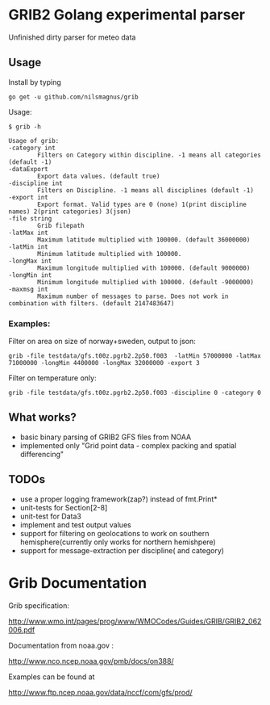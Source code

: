 GRIB2 Golang experimental parser
================================

Unfinished dirty parser for meteo data

## Usage

Install by typing

    go get -u github.com/nilsmagnus/grib

Usage:

    $ grib -h 
    
    Usage of grib:
    -category int
        	Filters on Category within discipline. -1 means all categories (default -1)
    -dataExport
        	Export data values. (default true)
    -discipline int
        	Filters on Discipline. -1 means all disciplines (default -1)
    -export int
        	Export format. Valid types are 0 (none) 1(print discipline names) 2(print categories) 3(json) 
    -file string
        	Grib filepath
    -latMax int
        	Maximum latitude multiplied with 100000. (default 36000000)
    -latMin int
        	Minimum latitude multiplied with 100000.
    -longMax int
        	Maximum longitude multiplied with 100000. (default 9000000)
    -longMin int
        	Minimum longitude multiplied with 100000. (default -9000000)
    -maxmsg int
        	Maximum number of messages to parse. Does not work in combination with filters. (default 2147483647)

### Examples:

Filter on area on size of norway+sweden, output to json:
      
    grib -file testdata/gfs.t00z.pgrb2.2p50.f003  -latMin 57000000 -latMax 71000000 -longMin 4400000 -longMax 32000000 -export 3

Filter on temperature only:

    grib -file testdata/gfs.t00z.pgrb2.2p50.f003 -discipline 0 -category 0 

## What works?

- basic binary parsing of GRIB2 GFS files from NOAA
- implemented only "Grid point data - complex packing and spatial differencing"

## TODOs

- use a proper logging framework(zap?) instead of fmt.Print*
- unit-tests for Section[2-8]
- unit-test for Data3
- implement and test output values
- support for filtering on geolocations to work on southern hemisphere(currently only works for northern hemishpere)
- support for message-extraction per discipline( and category)

# Grib Documentation

Grib specification:

http://www.wmo.int/pages/prog/www/WMOCodes/Guides/GRIB/GRIB2_062006.pdf

Documentation from noaa.gov :

http://www.nco.ncep.noaa.gov/pmb/docs/on388/


Examples can be found at

http://www.ftp.ncep.noaa.gov/data/nccf/com/gfs/prod/
